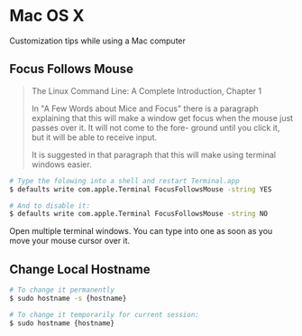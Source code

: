# Mac OS X

Customization tips while using a Mac computer

## Focus Follows Mouse

> The Linux Command Line: A Complete Introduction, Chapter 1
>
> In "A Few Words about Mice and Focus" there is a paragraph
> explaining that this will make a window get focus when the
> mouse just passes over it. It will not come to the fore-
> ground until you click it, but it will be able to receive
> input.
>
> It is suggested in that paragraph that this will make using
> terminal windows easier.

```sh
# Type the folowing into a shell and restart Terminal.app
$ defaults write com.apple.Terminal FocusFollowsMouse -string YES

# And to disable it:
$ defaults write com.apple.Terminal FocusFollowsMouse -string NO
```

Open multiple terminal windows. You can type into one as soon as
you move your mouse cursor over it.

## Change Local Hostname

```sh
# To change it permanently
$ sudo hostname -s {hostname}

# To change it temporarily for current session:
$ sudo hostname {hostname}
```
